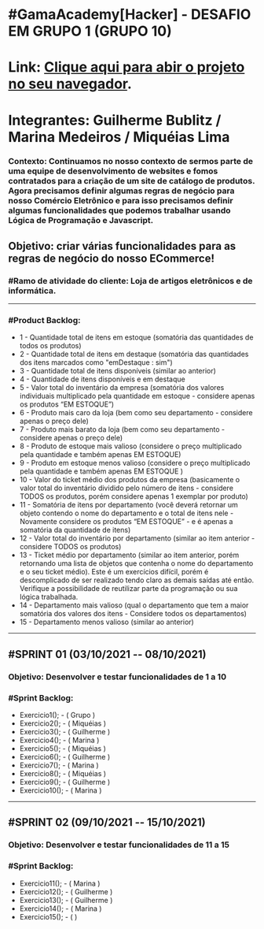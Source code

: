 # #GamaAcademy[Hacker] - DESAFIO EM GRUPO 1 (GRUPO 10)
# Link: <a href="https://guibublitz.github.io/GamaAcademyDesafio2/">Clique aqui para abir o projeto no seu navegador</a>.
<h1>Integrantes: Guilherme Bublitz / Marina Medeiros / Miquéias Lima </h1>

### Contexto: Continuamos no nosso contexto de sermos parte de uma equipe de desenvolvimento de websites e fomos contratados para a criação de um site de catálogo de produtos. Agora precisamos definir algumas regras de negócio para nosso Comércio Eletrônico e para isso precisamos definir algumas funcionalidades que podemos trabalhar usando Lógica de Programação e Javascript.

Objetivo:  criar várias funcionalidades para as regras de negócio do nosso ECommerce!
---
### #Ramo de atividade do cliente: Loja de artigos eletrônicos e de informática.
---
### #Product Backlog: 
 - 1 - Quantidade total de itens em estoque (somatória das quantidades de todos os produtos)
 - 2 - Quantidade total de itens em destaque (somatória das quantidades dos itens marcados como "emDestaque : sim")
 - 3 - Quantidade total de itens disponíveis (similar ao anterior)
 - 4 - Quantidade de itens disponíveis e em destaque
 - 5 - Valor total do inventário da empresa (somatória dos valores individuais multiplicado pela quantidade em estoque - considere apenas os produtos “EM ESTOQUE”)
 - 6 - Produto mais caro da loja (bem como seu departamento - considere apenas o preço dele)
 - 7 - Produto mais barato da loja (bem como seu departamento - considere apenas o preço dele)
 - 8 - Produto de estoque mais valioso (considere o preço multiplicado pela quantidade e também apenas EM ESTOQUE)
 - 9 - Produto em estoque menos valioso (considere o preço multiplicado pela quantidade e também apenas EM ESTOQUE )
 - 10 - Valor do ticket médio dos produtos da empresa (basicamente o valor total do inventário dividido pelo número de itens - considere TODOS os produtos, porém considere apenas 1 exemplar por produto)
 - 11 - Somatória de itens por departamento (você deverá retornar um objeto contendo o nome do departamento e o total de itens nele - Novamente considere os produtos “EM ESTOQUE” - e é apenas a somatória da quantidade de itens)
 - 12 - Valor total do inventário por departamento (similar ao item anterior - considere TODOS os produtos)
 - 13 - Ticket médio por departamento (similar ao item anterior, porém retornando uma lista de objetos que contenha o nome do departamento e o seu ticket médio). Este é um exercícios difícil, porém é descomplicado de ser realizado tendo claro as demais saídas até então. Verifique a possibilidade de reutilizar parte da programação ou sua lógica trabalhada.
 - 14 - Departamento mais valioso (qual o departamento que tem a maior somatória dos valores dos itens - Considere todos os departamentos)
 - 15 - Departamento menos valioso (similar ao anterior)
---
## #SPRINT 01 (03/10/2021 -- 08/10/2021)
### Objetivo: Desenvolver e testar funcionalidades de 1 a 10
### #Sprint Backlog:
- Exercicio1(); - ( Grupo )
- Exercicio2(); - ( Miquéias )
- Exercicio3(); - ( Guilherme )
- Exercicio4(); - ( Marina )
- Exercicio5(); - ( Miquéias )
- Exercicio6(); - ( Guilherme )
- Exercicio7(); - ( Marina )
- Exercicio8(); - ( Miquéias )
- Exercicio9(); - ( Guilherme )
- Exercicio10(); - ( Marina )
---
## #SPRINT 02 (09/10/2021 -- 15/10/2021)
### Objetivo: Desenvolver e testar funcionalidades de 11 a 15
### #Sprint Backlog:
- Exercicio11(); - ( Marina )
- Exercicio12(); - ( Guilherme )
- Exercicio13(); - ( Guilherme )
- Exercicio14(); - ( Marina )
- Exercicio15(); - ( )

